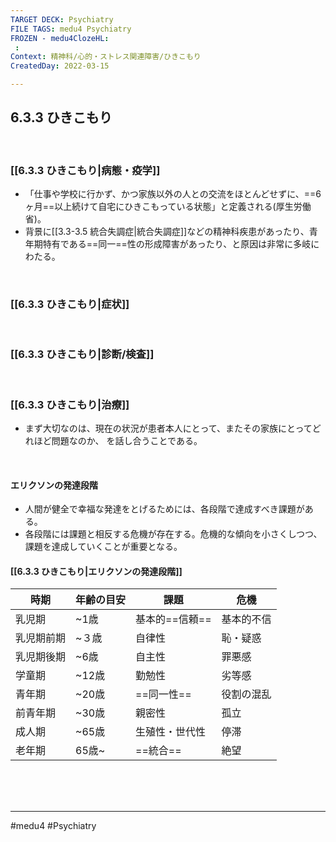 ```yaml
---
TARGET DECK: Psychiatry
FILE TAGS: medu4 Psychiatry
FROZEN - medu4ClozeHL:
 : 
Context: 精神科/心的・ストレス関連障害/ひきこもり
CreatedDay: 2022-03-15

---
```


## 6.3.3 ひきこもり

<br>

### [[6.3.3 ひきこもり|病態・疫学]]
* 「仕事や学校に行かず、かつ家族以外の人との交流をほとんどせずに、==6ヶ月==以上続けて自宅にひきこもっている状態」と定義される(厚生労働省)。
* 背景に[[3.3-3.5 統合失調症|統合失調症]]などの精神科疾患があったり、青年期特有である==同一==性の形成障害があったり、と原因は非常に多岐にわたる。
<!--ID: 1648705158200-->



<br>

### [[6.3.3 ひきこもり|症状]]


<br>

### [[6.3.3 ひきこもり|診断/検査]]


<br>

### [[6.3.3 ひきこもり|治療]]
* まず大切なのは、現在の状況が患者本人にとって、またその家族にとってどれほど問題なのか、 を話し合うことである。


<br>

#### エリクソンの発達段階
* 人間が健全で幸福な発達をとげるためには、各段階で達成すべき課題がある。 
* 各段階には課題と相反する危機が存在する。危機的な傾向を小さくしつつ、課題を達成していくことが重要となる。



#### [[6.3.3 ひきこもり|エリクソンの発達段階]]
|時期|年齢の目安|課題|危機|
|---|---|---|---|
|乳児期|~1歳|基本的==信頼==|基本的不信|
|乳児期前期|~３歳|自律性|恥・疑惑|
|乳児期後期|~6歳|自主性|罪悪感|
|学童期|~12歳|勤勉性|劣等感|
|青年期|~20歳|==同一性==|役割の混乱|
|前青年期|~30歳|親密性|孤立|
|成人期|~65歳|生殖性・世代性|停滞|
|老年期|65歳~|==統合==|絶望|
<!--ID: 1648705158206-->







<br><br><br>

---
#medu4 #Psychiatry